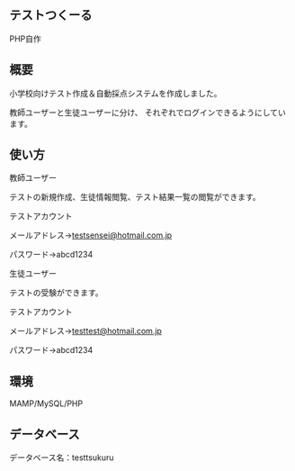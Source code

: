 ## テストつくーる

PHP自作

## 概要

小学校向けテスト作成＆自動採点システムを作成しました。

教師ユーザーと生徒ユーザーに分け、 それぞれでログインできるようにしています。

## 使い方

教師ユーザー


テストの新規作成、生徒情報閲覧、テスト結果一覧の閲覧ができます。


テストアカウント

メールアドレス→testsensei@hotmail.com.jp

パスワード→abcd1234



生徒ユーザー


テストの受験ができます。


テストアカウント

メールアドレス→testtest@hotmail.com.jp

パスワード→abcd1234

## 環境

MAMP/MySQL/PHP

## データベース

データベース名：testtsukuru
